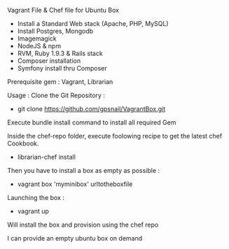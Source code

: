 Vagrant File & Chef file for Ubuntu Box

- Install a Standard Web stack (Apache, PHP, MySQL)
- Install Postgres, Mongodb
- Imagemagick
- NodeJS & npm
- RVM, Ruby 1.9.3 & Rails stack
- Composer installation
- Symfony install thru Composer

Prerequisite gem : Vagrant, Librarian

Usage : 
Clone the Git Repository :
- git clone  https://github.com/gpsnail/VagrantBox.git

Execute bundle install command to install all required Gem

Inside the chef-repo folder, execute foolowing recipe to get the latest chef Cookbook.
- librarian-chef install

Then you have to install a box as empty as possible : 
- vagrant box 'myminibox' urltotheboxfile

Launching the box :
- vagrant up 

Will install the box and provision using the chef repo

I can provide an empty ubuntu box on demand
